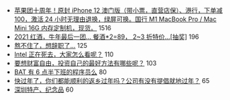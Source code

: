 - [苹果团十周年！原封 iPhone 12 澳门版（带小票，直营店保）、港行，下单减 100，激活 24 小时无理由退换，绿屏可换。国行 M1 MacBook Pro / Mac Mini 16G 内存定制机，现货。](https://www.v2ex.com/t/744798) 1516
- [2021 红酒，牛年最后一团... 餐酒*2=89， 2~3 折特价...[抽奖]](https://www.v2ex.com/t/744901) 196
- [熬不住了，想辞职了…](https://www.v2ex.com/t/744757) 125
- [Intel 正在死去，大家怎么看呢？](https://www.v2ex.com/t/744868) 110
- [要想财富自由，投资自己的最好方法有哪些呢？](https://www.v2ex.com/t/744831) 103
- [BAT 有 6 点半下班的程序员么](https://www.v2ex.com/t/744870) 80
- [快过年了，你们都能顺利的返乡过年吗？公司有没有提倡就地过年？](https://www.v2ex.com/t/744940) 65
- [深圳特产、纪念品](https://www.v2ex.com/t/744758) 60